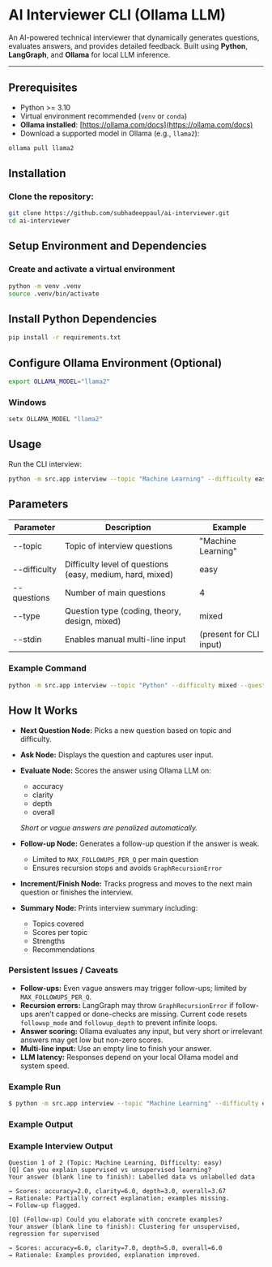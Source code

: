 # AI Interviewer CLI (Ollama LLM)

An AI-powered technical interviewer that dynamically generates questions, evaluates answers, and provides detailed feedback. Built using **Python**, **LangGraph**, and **Ollama** for local LLM inference.

---

## Prerequisites

- Python >= 3.10
- Virtual environment recommended (`venv` or `conda`)
- **Ollama installed**: [https://ollama.com/docs](https://ollama.com/docs)
- Download a supported model in Ollama (e.g., `llama2`):

````bash
ollama pull llama2
````

## Installation

### Clone the repository:

```bash
git clone https://github.com/subhadeeppaul/ai-interviewer.git
cd ai-interviewer
````

## Setup Environment and Dependencies

### Create and activate a virtual environment

```bash
python -m venv .venv
source .venv/bin/activate
````



## Install Python Dependencies

```bash
pip install -r requirements.txt
````

## Configure Ollama Environment (Optional)

```bash
export OLLAMA_MODEL="llama2"
````

### Windows

```bash
setx OLLAMA_MODEL "llama2"
````

## Usage

Run the CLI interview:

```bash
python -m src.app interview --topic "Machine Learning" --difficulty easy --questions 4 --type mixed --stdin
````


## Parameters

| Parameter    | Description                                         | Example                         |
|-------------|-----------------------------------------------------|---------------------------------|
| --topic      | Topic of interview questions                        | "Machine Learning"              |
| --difficulty | Difficulty level of questions (easy, medium, hard, mixed) | easy                            |
| --questions  | Number of main questions                            | 4                               |
| --type       | Question type (coding, theory, design, mixed)      | mixed                           |
| --stdin      | Enables manual multi-line input                     | (present for CLI input)         |

### Example Command

```bash
python -m src.app interview --topic "Python" --difficulty mixed --questions 3 --type coding --stdin
```

## How It Works

- **Next Question Node:** Picks a new question based on topic and difficulty.
- **Ask Node:** Displays the question and captures user input.
- **Evaluate Node:** Scores the answer using Ollama LLM on:
  - accuracy
  - clarity
  - depth
  - overall

  *Short or vague answers are penalized automatically.*

- **Follow-up Node:** Generates a follow-up question if the answer is weak.
  - Limited to `MAX_FOLLOWUPS_PER_Q` per main question
  - Ensures recursion stops and avoids `GraphRecursionError`

- **Increment/Finish Node:** Tracks progress and moves to the next main question or finishes the interview.
- **Summary Node:** Prints interview summary including:
  - Topics covered
  - Scores per topic
  - Strengths
  - Recommendations

### Persistent Issues / Caveats

- **Follow-ups:** Even vague answers may trigger follow-ups; limited by `MAX_FOLLOWUPS_PER_Q`.
- **Recursion errors:** LangGraph may throw `GraphRecursionError` if follow-ups aren’t capped or done-checks are missing. Current code resets `followup_mode` and `followup_depth` to prevent infinite loops.
- **Answer scoring:** Ollama evaluates any input, but very short or irrelevant answers may get low but non-zero scores.
- **Multi-line input:** Use an empty line to finish your answer.
- **LLM latency:** Responses depend on your local Ollama model and system speed.

### Example Run

```bash
$ python -m src.app interview --topic "Machine Learning" --difficulty easy --questions 2 --type mixed --stdin
```


### Example Output

### Example Interview Output

```text
Question 1 of 2 (Topic: Machine Learning, Difficulty: easy)
[Q] Can you explain supervised vs unsupervised learning?
Your answer (blank line to finish): Labelled data vs unlabelled data

→ Scores: accuracy=2.0, clarity=6.0, depth=3.0, overall=3.67
→ Rationale: Partially correct explanation; examples missing.
→ Follow-up flagged.

[Q] (Follow-up) Could you elaborate with concrete examples?
Your answer (blank line to finish): Clustering for unsupervised, regression for supervised

→ Scores: accuracy=6.0, clarity=7.0, depth=5.0, overall=6.0
→ Rationale: Examples provided, explanation improved.
```

````
